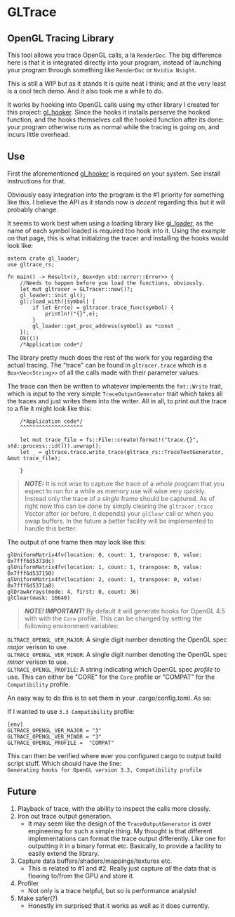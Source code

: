 # GLTrace

## OpenGL Tracing Library

This tool allows you trace OpenGL calls, a la `RenderDoc`. The big difference here is that it is integrated directly into your program, instead of launching your program through something like `RenderDoc` or `Nvidia Nsight`. 

This is still a WIP but as it stands it is quite neat I think; and at the very least is a cool tech demo. And it also took me a while to do.

It works by hooking into OpenGL calls using my other library I created for this project: [gl_hooker](https://github.com/lappn99/gl_hooker). Since the hooks it installs perserve the hooked function, and the hooks themselves call the hooked function after its done: your program otherwise runs as normal while the tracing is going on, and incurs little overhead.

## Use

First the aforementioned [gl_hooker](https://github.com/lappn99/gl_hooker) is required on your system. See install instructions for that. 

Obviously easy integration into the program is the #1 priority for something like this. I believe the API as it stands now is *decent* regarding this but it will probably change.

It seems to work best when using a loading library like [gl_loader](https://github.com/maeln/gl_loader), as the name of each symbol loaded is required too hook into it. Using the example on that page, this is what initialzing the tracer and installing the hooks would look like:

```
extern crate gl_loader;
use gltrace_rs;

fn main() -> Result<(), Box<dyn std::error::Error>> {
    //Needs to happen before you load the functions, obviously.
    let mut gltracer = GLTracer::new()?;
    gl_loader::init_gl();
    gl::load_with(|symbol| {
        if let Err(e) = gltracer.trace_func(symbol) {
            println!("{}",e);
        }
        gl_loader::get_proc_address(symbol) as *const _
    });
    Ok(())
    /*Application code*/

```
The library pretty much does the rest of the work for you regarding the actual tracing. The "trace" can be found in `gltracer.trace` which is a `Box<Vec<String>>` of all the calls made with their parameter values.

The trace can then be written to whatever implements the `fmt::Write` trait, which is input to the very simple `TraceOutputGenerator` trait which takes all the traces and just writes them into the writer. All in all, to print out the trace to a file it might look like this:

```
    /*Application code*/
    ^^^^^^^^^^^^^^^^^^^^
    
    let mut trace_file = fs::File::create(format!("trace.{}", std::process::id())).unwrap();
    let _ = gltrace.trace.write_trace(gltrace_rs::TraceTextGenerator, &mut trace_file);
    
    }
```

> **_NOTE:_**  It is not wise to capture the trace of a *whole* program that you expect to run for a while as memory use will wise very quickly. Instead only the trace of a *single* frame should be captured. As of right now this can be done by simply clearing the `gltracer.trace` Vector after (or before, it depends) your `glClear` call or when you swap buffers. In the future a better facility will be implemented to handle this better. 

The output of one frame then may look like this:
```
glUniformMatrix4fv(location: 0, count: 1, transpose: 0, value: 0x7fff6d5373dc)
glUniformMatrix4fv(location: 1, count: 1, transpose: 0, value: 0x7fff6d537150)
glUniformMatrix4fv(location: 2, count: 1, transpose: 0, value: 0x7fff6d5371a8)
glDrawArrays(mode: 4, first: 0, count: 36)
glClear(mask: 16640)
```
> **_NOTE! IMPORTANT!_** By default it will generate hooks for OpenGL 4.5 with with the `Core` profile. This can be changed by setting the following environment variables:

`GLTRACE_OPENGL_VER_MAJOR`: A single digit number denoting the OpenGL spec *major* verison to use.\
`GLTRACE_OPENGL_VER_MINOR`: A single digit number denoting the OpenGL spec *minor* verison to use.\
`GLTRACE_OPENGL_PROFILE`: A string indicating which OpenGL spec *profile* to use. This can either be "CORE" for the `Core` profile or "COMPAT" for the `Compatibility` profile.

An easy way to do this is to set them in your .cargo/config.toml. As so:

If I wanted to use `3.3 Compatibility` profile:
```
[env]
GLTRACE_OPENGL_VER_MAJOR = "3"
GLTRACE_OPENGL_VER_MINOR = "3"
GLTRACE_OPENGL_PROFILE =  "COMPAT"
```
This can then be verified where ever you configured cargo to output build script stuff. Which should have the line:\
`Generating hooks for OpenGL version 3.3, Compatibility profile`


## Future

1. Playback of trace, with the ability to inspect the calls more closely. 
2. Iron out trace output generation. 
    * It may seem like the design of the `TraceOutputGenerator` is over engineering for such a simple thing. My thought is that different implementations can format the trace output differently. Like one for outputting it in a binary format etc. Basically, to provide a facility to easily extend the library.
3. Capture data buffers/shaders/mappings/textures etc.
    * This is related to #1 and #2. Really just capture *all* the data that is flowing to/from the GPU and store it.
4. Profiler
    * Not only is a trace helpful, but so is performance analysis!
5. Make safer(?)
    * Honestly im surprised that it works as well as it does currently. 

